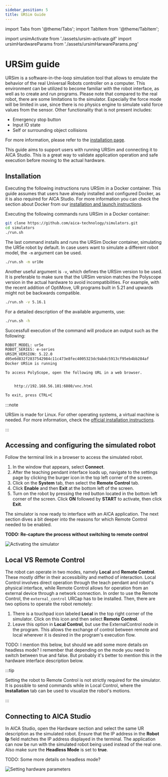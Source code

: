 ```yaml
---
sidebar_position: 5
title: URSim Guide
---
```


import Tabs from '@theme/Tabs';
import TabItem from '@theme/TabItem';

import ursimActivate from './assets/ursim-activate.gif'
import ursimHardwareParams from './assets/ursimHarwareParams.png'

# URSim guide

URSim is a software-in-the-loop simulation tool that allows to emulate the behavior of the real Universal Robots controller
on a computer. This environment can be utilized to become familiar with the robot interface, as well as to
create and run programs. Please note that compared to the real robot, there are some limitations to the simulator.
Especially the force mode will be limited in use, since there is no physics engine to simulate valid force values from
the sensor. Other functionality that is not present includes:

- Emergency stop button
- Input IO state
- Self or surrounding object collisions

For more information, please refer to the
[installation page](https://www.universal-robots.com/download/software-ur-series/simulator-linux/offline-simulator-ur-series-e-series-ur-sim-for-linux-5220/).

This guide aims to support users with running URSim and connecting it to AICA Studio. This is a great way to validate
application operation and safe execution before moving to the actual hardware.

## Installation

Executing the following instructions runs URSim in a Docker container. This guide assumes that users have already
installed and configured Docker, as it is also required for AICA Studio. For more information you can check the
section about Docker from our [installation and launch instructions](../../getting-started/installation/installation-and-launch.md).

Executing the following commands runs URSim in a Docker container:

```bash
git clone https://github.com/aica-technology/simulators.git
cd simulators
./run.sh
```

The last command installs and runs the URSim Docker container, simulating the UR5e robot by default. In case users want
to simulate a different robot model, the `-m` argument can be used. 

```bash
./run.sh -m ur10e
```

Another useful argument is `-v`, which defines the URSim version to be used. It is preferable to make sure that the URSim
version matches the Polyscope version in the actual hardware to avoid incompatibilities. For example, with the recent addition of OptiMove, UR programs built in 5.21 and upwards might not be backwards compatible.

```bash
./run.sh -v 5.16.1
```

For a detailed description of the available arguments, use:

```bash
./run.sh -h
```

Successfull execution of the command will produce an output such as the following:

```bash
ROBOT_MODEL: ur5e
ROBOT_SERIES: e-series
URSIM_VERSION: 5.22.0
d05e6d832f2837542984c11c473e8fec4005323dc9abdc5913cf95eb4bb284af
Docker URSim is running

To access PolyScope, open the following URL in a web browser.


	http://192.168.56.101:6080/vnc.html

To exit, press CTRL+C
```

:::note

URSim is made for Linux. For other operating systems, a virtual machine is needed. For more information, check the
[official installation instructions](https://www.universal-robots.com/download/software-ur-series/simulator-non-linux/offline-simulator-ur-series-e-series-ur-sim-for-non-linux-5220/).

:::

## Accessing and configuring the simulated robot

Follow the terminal link in a browser to access the simulated robot.

1. In the window that appears, select **Connect**.
2. After the teaching pendant interface loads up, navigate to the settings page by clicking the burger icon in the top
   left corner of the screen.
3. Click on the **System** tab, then select the **Remote Control** tab.
4. Click **Enable** and then **Exit** at the bottom left of the screen.
5. Turn on the robot by pressing the red button located in the bottom left corner of the screen. Click **ON** followed
   by **START** to activate, then click **Exit**.

The simulator is now ready to interface with an AICA application. The next section dives a bit deeper into the reasons for which Remote Control needed to be enabled.

**TODO: Re-capture the process without switching to remote control**

<div class="text--center">
  <img src={ursimActivate} alt="Activating the simulator" />
</div>

## Local VS Remote Control

The robot can operate in two modes, namely **Local** and **Remote Control**. These mostly differ in their accessibility
and method of interaction. Local Control involves direct operation through the teach pendant and robot's physical
interface, while Remote Control allows for operation from an external device through a network connection. In order to
use the Remote Control, the `external_control` URCap has to be installed. Then, there are two options to operate the
robot remotely:

1. There is a touchpad icon labeled **Local** in the top right corner of the simulator. Click on this icon and then
   select **Remote Control**.
2. Leave this option in **Local Control**, but use the ExternalControl node in the program. This allows the exchange of
   control between remote and local wherever it is desired in the program's execution flow.

TODO: I mention this below, but should we add some more details on headless mode? I remember that depending on the mode
you need to switch between true and false. But probably it's better to mention this in the hardware interface
description below.

:::tip

Setting the robot to Remote Control is not strictly required for the simulator. It is possible to send commands while in
Local Control, where the **Installation** tab can be used to visualize the robot's motions.

:::

## Connecting to AICA Studio

In AICA Studio, open the Hardware section and select the same UR description as the simulated robot. Ensure that the IP
address in the **Robot Ip** field matches the IP address displayed in the terminal. The application can now be run with
the simulated robot being used instead of the real one. Also make sure the **Headless Mode** is set to **true**.

TODO: Some more details on headless mode?

<div class="text--center">
  <img src={ursimHardwareParams} alt="Setting hardware parameters" />
</div>
